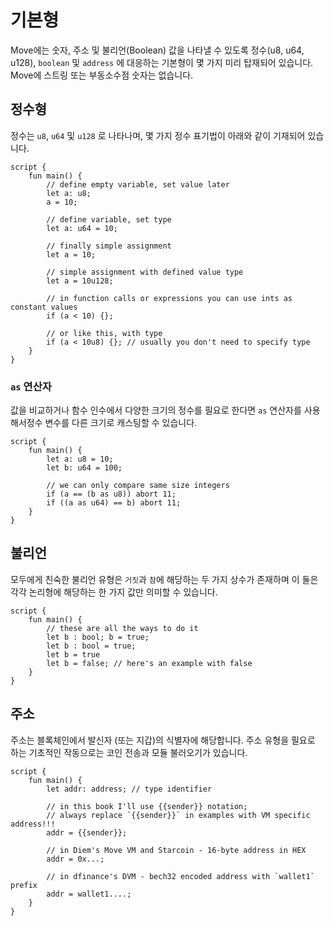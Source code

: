 # 기본형

Move에는 숫자, 주소 및 불리언(Boolean) 값을 나타낼 수 있도록 정수(u8, u64, u128), `boolean` 및 `address` 에 대응하는 기본형이 몇 가지 미리 탑재되어 있습니다.
Move에 스트링 또는 부동소수점 숫자는 없습니다.


## 정수형

정수는 `u8`, `u64` 및 `u128` 로 나타나며, 몇 가지 정수 표기법이 아래와 같이 기재되어 있습니다.

```Move
script {
    fun main() {
        // define empty variable, set value later
        let a: u8;
        a = 10;

        // define variable, set type
        let a: u64 = 10;

        // finally simple assignment
        let a = 10;

        // simple assignment with defined value type
        let a = 10u128;

        // in function calls or expressions you can use ints as constant values
        if (a < 10) {};

        // or like this, with type
        if (a < 10u8) {}; // usually you don't need to specify type
    }
}
```

### `as` 연산자

값을 비교하거나 함수 인수에서 다양한 크기의 정수를 필요로 한다면 `as` 연산자를 사용해서정수 변수를 다른 크기로 캐스팅할 수 있습니다. 

```Move
script {
    fun main() {
        let a: u8 = 10;
        let b: u64 = 100;

        // we can only compare same size integers
        if (a == (b as u8)) abort 11;
        if ((a as u64) == b) abort 11;
    }
}
```

## 불리언

모두에게 친숙한 불리언 유형은 `거짓`과 `참`에 해당하는 두 가지 상수가 존재하며 이 둘은 각각 논리형에 해당하는 한 가지 값만 의미할 수 있습니다.

```Move
script {
    fun main() {
        // these are all the ways to do it
        let b : bool; b = true;
        let b : bool = true;
        let b = true
        let b = false; // here's an example with false
    }
}
```

## 주소

주소는 블록체인에서 발신자 (또는 지갑)의 식별자에 해당합니다. 주소 유형을 필요로 하는 기초적인 작동으로는 코인 전송과 모듈 불러오기가 있습니다.

```Move
script {
    fun main() {
        let addr: address; // type identifier

        // in this book I'll use {{sender}} notation;
        // always replace `{{sender}}` in examples with VM specific address!!!
        addr = {{sender}};

        // in Diem's Move VM and Starcoin - 16-byte address in HEX
        addr = 0x...;

        // in dfinance's DVM - bech32 encoded address with `wallet1` prefix
        addr = wallet1....;
    }
}
```

